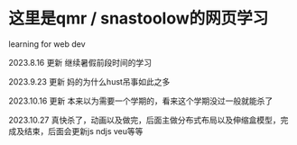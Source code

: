 # 这里是qmr / snastoolow的网页学习
learning for web dev


2023.8.16 更新 继续暑假前段时间的学习

2023.9.23 更新 妈的为什么hust吊事如此之多

2023.10.16 更新 本来以为需要一个学期的，看来这个学期没过一般就能杀了

2023.10.27 真快杀了，动画以及做完，后面主做分布式布局以及伸缩盒模型，完成及结束，后面会更新js ndjs veu等等
